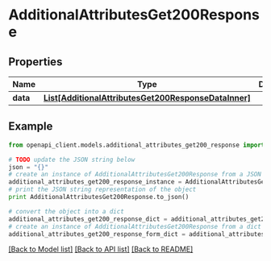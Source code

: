 # AdditionalAttributesGet200Response


## Properties
Name | Type | Description | Notes
------------ | ------------- | ------------- | -------------
**data** | [**List[AdditionalAttributesGet200ResponseDataInner]**](AdditionalAttributesGet200ResponseDataInner.md) |  | [optional] 

## Example

```python
from openapi_client.models.additional_attributes_get200_response import AdditionalAttributesGet200Response

# TODO update the JSON string below
json = "{}"
# create an instance of AdditionalAttributesGet200Response from a JSON string
additional_attributes_get200_response_instance = AdditionalAttributesGet200Response.from_json(json)
# print the JSON string representation of the object
print AdditionalAttributesGet200Response.to_json()

# convert the object into a dict
additional_attributes_get200_response_dict = additional_attributes_get200_response_instance.to_dict()
# create an instance of AdditionalAttributesGet200Response from a dict
additional_attributes_get200_response_form_dict = additional_attributes_get200_response.from_dict(additional_attributes_get200_response_dict)
```
[[Back to Model list]](../README.md#documentation-for-models) [[Back to API list]](../README.md#documentation-for-api-endpoints) [[Back to README]](../README.md)


